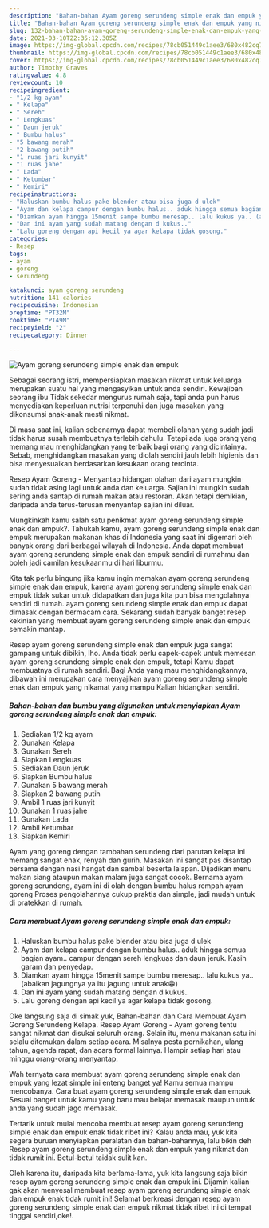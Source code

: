```yaml
---
description: "Bahan-bahan Ayam goreng serundeng simple enak dan empuk yang nikmat dan Mudah Dibuat"
title: "Bahan-bahan Ayam goreng serundeng simple enak dan empuk yang nikmat dan Mudah Dibuat"
slug: 132-bahan-bahan-ayam-goreng-serundeng-simple-enak-dan-empuk-yang-nikmat-dan-mudah-dibuat
date: 2021-03-10T22:35:12.305Z
image: https://img-global.cpcdn.com/recipes/78cb051449c1aee3/680x482cq70/ayam-goreng-serundeng-simple-enak-dan-empuk-foto-resep-utama.jpg
thumbnail: https://img-global.cpcdn.com/recipes/78cb051449c1aee3/680x482cq70/ayam-goreng-serundeng-simple-enak-dan-empuk-foto-resep-utama.jpg
cover: https://img-global.cpcdn.com/recipes/78cb051449c1aee3/680x482cq70/ayam-goreng-serundeng-simple-enak-dan-empuk-foto-resep-utama.jpg
author: Timothy Graves
ratingvalue: 4.8
reviewcount: 10
recipeingredient:
- "1/2 kg ayam"
- " Kelapa"
- " Sereh"
- " Lengkuas"
- " Daun jeruk"
- " Bumbu halus"
- "5 bawang merah"
- "2 bawang putih"
- "1 ruas jari kunyit"
- "1 ruas jahe"
- " Lada"
- " Ketumbar"
- " Kemiri"
recipeinstructions:
- "Haluskan bumbu halus pake blender atau bisa juga d ulek"
- "Ayam dan kelapa campur dengan bumbu halus.. aduk hingga semua bagian ayam.. campur dengan sereh lengkuas dan daun jeruk. Kasih garam dan penyedap."
- "Diamkan ayam hingga 15menit sampe bumbu meresap.. lalu kukus ya.. (abaikan jagungnya ya itu jagung untuk anak😁)"
- "Dan ini ayam yang sudah matang dengan d kukus.."
- "Lalu goreng dengan api kecil ya agar kelapa tidak gosong."
categories:
- Resep
tags:
- ayam
- goreng
- serundeng

katakunci: ayam goreng serundeng 
nutrition: 141 calories
recipecuisine: Indonesian
preptime: "PT32M"
cooktime: "PT49M"
recipeyield: "2"
recipecategory: Dinner

---
```



![Ayam goreng serundeng simple enak dan empuk](https://img-global.cpcdn.com/recipes/78cb051449c1aee3/680x482cq70/ayam-goreng-serundeng-simple-enak-dan-empuk-foto-resep-utama.jpg)

Sebagai seorang istri, mempersiapkan masakan nikmat untuk keluarga merupakan suatu hal yang mengasyikan untuk anda sendiri. Kewajiban seorang ibu Tidak sekedar mengurus rumah saja, tapi anda pun harus menyediakan keperluan nutrisi terpenuhi dan juga masakan yang dikonsumsi anak-anak mesti nikmat.

Di masa  saat ini, kalian sebenarnya dapat membeli olahan yang sudah jadi tidak harus susah membuatnya terlebih dahulu. Tetapi ada juga orang yang memang mau menghidangkan yang terbaik bagi orang yang dicintainya. Sebab, menghidangkan masakan yang diolah sendiri jauh lebih higienis dan bisa menyesuaikan berdasarkan kesukaan orang tercinta. 

Resep Ayam Goreng - Menyantap hidangan olahan dari ayam mungkin sudah tidak asing lagi untuk anda dan keluarga. Sajian ini mungkin sudah sering anda santap di rumah makan atau restoran. Akan tetapi demikian, daripada anda terus-terusan menyantap sajian ini diluar.

Mungkinkah kamu salah satu penikmat ayam goreng serundeng simple enak dan empuk?. Tahukah kamu, ayam goreng serundeng simple enak dan empuk merupakan makanan khas di Indonesia yang saat ini digemari oleh banyak orang dari berbagai wilayah di Indonesia. Anda dapat membuat ayam goreng serundeng simple enak dan empuk sendiri di rumahmu dan boleh jadi camilan kesukaanmu di hari liburmu.

Kita tak perlu bingung jika kamu ingin memakan ayam goreng serundeng simple enak dan empuk, karena ayam goreng serundeng simple enak dan empuk tidak sukar untuk didapatkan dan juga kita pun bisa mengolahnya sendiri di rumah. ayam goreng serundeng simple enak dan empuk dapat dimasak dengan bermacam cara. Sekarang sudah banyak banget resep kekinian yang membuat ayam goreng serundeng simple enak dan empuk semakin mantap.

Resep ayam goreng serundeng simple enak dan empuk juga sangat gampang untuk dibikin, lho. Anda tidak perlu capek-capek untuk memesan ayam goreng serundeng simple enak dan empuk, tetapi Kamu dapat membuatnya di rumah sendiri. Bagi Anda yang mau menghidangkannya, dibawah ini merupakan cara menyajikan ayam goreng serundeng simple enak dan empuk yang nikamat yang mampu Kalian hidangkan sendiri.

<!--inarticleads1-->

##### Bahan-bahan dan bumbu yang digunakan untuk menyiapkan Ayam goreng serundeng simple enak dan empuk:

1. Sediakan 1/2 kg ayam
1. Gunakan  Kelapa
1. Gunakan  Sereh
1. Siapkan  Lengkuas
1. Sediakan  Daun jeruk
1. Siapkan  Bumbu halus
1. Gunakan 5 bawang merah
1. Siapkan 2 bawang putih
1. Ambil 1 ruas jari kunyit
1. Gunakan 1 ruas jahe
1. Gunakan  Lada
1. Ambil  Ketumbar
1. Siapkan  Kemiri


Ayam yang goreng dengan tambahan serundeng dari parutan kelapa ini memang sangat enak, renyah dan gurih. Masakan ini sangat pas disantap bersama dengan nasi hangat dan sambal beserta lalapan. Dijadikan menu makan siang ataupun makan malam juga sangat cocok. Bernama ayam goreng serundeng, ayam ini di olah dengan bumbu halus rempah ayam goreng Proses pengolahannya cukup praktis dan simple, jadi mudah untuk di pratekkan di rumah. 

<!--inarticleads2-->

##### Cara membuat Ayam goreng serundeng simple enak dan empuk:

1. Haluskan bumbu halus pake blender atau bisa juga d ulek
1. Ayam dan kelapa campur dengan bumbu halus.. aduk hingga semua bagian ayam.. campur dengan sereh lengkuas dan daun jeruk. Kasih garam dan penyedap.
1. Diamkan ayam hingga 15menit sampe bumbu meresap.. lalu kukus ya.. (abaikan jagungnya ya itu jagung untuk anak😁)
1. Dan ini ayam yang sudah matang dengan d kukus..
1. Lalu goreng dengan api kecil ya agar kelapa tidak gosong.


Oke langsung saja di simak yuk, Bahan-bahan dan Cara Membuat Ayam Goreng Serundeng Kelapa. Resep Ayam Goreng - Ayam goreng tentu sangat nikmat dan disukai seluruh orang. Selain itu, menu makanan satu ini selalu ditemukan dalam setiap acara. Misalnya pesta pernikahan, ulang tahun, agenda rapat, dan acara formal lainnya. Hampir setiap hari atau minggu orang-orang menyantap. 

Wah ternyata cara membuat ayam goreng serundeng simple enak dan empuk yang lezat simple ini enteng banget ya! Kamu semua mampu mencobanya. Cara buat ayam goreng serundeng simple enak dan empuk Sesuai banget untuk kamu yang baru mau belajar memasak maupun untuk anda yang sudah jago memasak.

Tertarik untuk mulai mencoba membuat resep ayam goreng serundeng simple enak dan empuk enak tidak ribet ini? Kalau anda mau, yuk kita segera buruan menyiapkan peralatan dan bahan-bahannya, lalu bikin deh Resep ayam goreng serundeng simple enak dan empuk yang nikmat dan tidak rumit ini. Betul-betul taidak sulit kan. 

Oleh karena itu, daripada kita berlama-lama, yuk kita langsung saja bikin resep ayam goreng serundeng simple enak dan empuk ini. Dijamin kalian gak akan menyesal membuat resep ayam goreng serundeng simple enak dan empuk enak tidak rumit ini! Selamat berkreasi dengan resep ayam goreng serundeng simple enak dan empuk nikmat tidak ribet ini di tempat tinggal sendiri,oke!.

